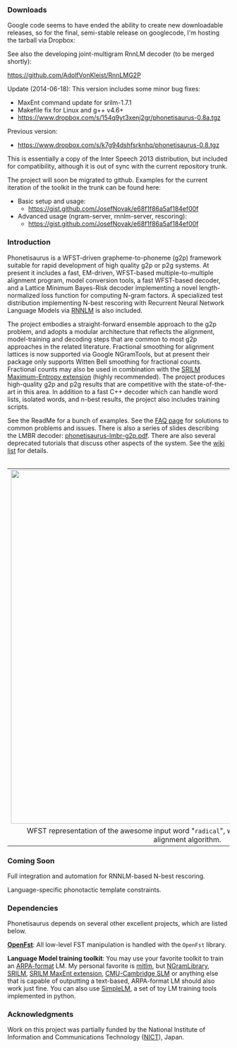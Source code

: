 ### Downloads ###
Google code seems to have ended the ability to create new downloadable releases, so for the final, semi-stable release on googlecode, I'm hosting the tarball via Dropbox:

See also the developing joint-multigram RnnLM decoder (to be merged shortly):

https://github.com/AdolfVonKleist/RnnLMG2P

Update (2014-06-18): This version includes some minor bug fixes:
  * MaxEnt command update for srilm-1.7.1
  * Makefile fix for Linux and g++ v4.6+
  * https://www.dropbox.com/s/154q9yt3xenj2gr/phonetisaurus-0.8a.tgz

Previous version:
  * https://www.dropbox.com/s/k7g94dshfsrknhq/phonetisaurus-0.8.tgz

This is essentially a copy of the Inter Speech 2013 distribution, but included for compatibility, although it is out of sync with the current repository trunk.

The project will soon be migrated to github.
Examples for the current iteration of the toolkit in the trunk can be found here:

  * Basic setup and usage:
    * https://gist.github.com/JosefNovak/e68f1f86a5af184ef00f
  * Advanced usage (ngram-server, rnnlm-server, rescoring):
    * https://gist.github.com/JosefNovak/e68f1f86a5af184ef00f

### Introduction ###
Phonetisaurus is a WFST-driven grapheme-to-phoneme (g2p) framework suitable for rapid development of high quality g2p or p2g systems.  At present it includes a fast, EM-driven, WFST-based multiple-to-multiple alignment program, model conversion tools, a fast WFST-based decoder, and a Lattice Minimum Bayes-Risk decoder implementing a novel length-normalized loss function for computing N-gram factors. A specialized test distribution implementing N-best rescoring with Recurrent Neural Network Language Models via [RNNLM](http://www.fit.vutbr.cz/~imikolov/rnnlm/) is also included.

The project embodies a straight-forward ensemble approach to the g2p problem, and adopts a modular architecture that reflects the alignment,  model-training and decoding steps that are common to most g2p approaches in the related literature.  Fractional smoothing for alignment lattices is now supported via Google NGramTools, but at present their package only supports Witten Bell smoothing for fractional counts.  Fractional counts may also be used in combination with the [SRILM Maximum-Entropy extension](http://www.phon.ioc.ee/dokuwiki/doku.php?id=people:tanel:srilm-me.en) (highly recommended).  The project produces high-quality g2p and p2g results that are competitive with the state-of-the-art in this area.  In addition to a fast C++ decoder which can handle word lists, isolated words, and n-best results, the project also includes training scripts.

See the ReadMe for a bunch of examples.  See the [FAQ page](http://code.google.com/p/phonetisaurus/wiki/FAQ) for solutions to common problems and issues.  There is also a series of slides describing the LMBR decoder: [phonetisaurus-lmbr-g2p.pdf](http://phonetisaurus.googlecode.com/files/phonetisaurus-lmbr-g2p.pdf).  There are also several deprecated tutorials that discuss other aspects of the system.  See the [wiki list](http://code.google.com/p/phonetisaurus/w/list) for details.
<table>
</table>
<table><tr><td>
<img src='http://www.gavo.t.u-tokyo.ac.jp/~novakj/graphs/radical.png' width='800' />
</td></tr>
<tr align='center'><td align='center'>WFST representation of the awesome input word "<code>radical</code>", when using the multiple-to-multiple alignment algorithm.</td></tr></table>

### Coming Soon ###
Full integration and automation for RNNLM-based N-best rescoring.

Language-specific phonotactic template constraints.

### Dependencies ###

Phonetisaurus depends on several other excellent projects, which are listed below.

**[OpenFst](http://openfst.org/)**:  All low-level FST manipulation is handled with the `OpenFst` library.

**Language Model training toolkit**: You may use your favorite toolkit to train an [ARPA-format](http://www.speech.sri.com/projects/srilm/manpages/ngram-format.5.html) LM.  My personal favorite is [mitlm](https://code.google.com/p/mitlm/), but [NGramLibrary](http://www.openfst.org/twiki/bin/view/GRM/NGramLibrary), [SRILM](http://www.speech.sri.com/projects/srilm/), [SRILM MaxEnt extension](http://www.phon.ioc.ee/dokuwiki/doku.php?id=people:tanel:srilm-me.en), [CMU-Cambridge SLM](http://mi.eng.cam.ac.uk/~prc14/toolkit.html) or anything else that is capable of outputting a text-based, ARPA-format LM should also work just fine.  You can also use [SimpleLM](https://github.com/AdolfVonKleist/SimpleLM), a set of toy LM training tools implemented in python.

### Acknowledgments ###
Work on this project was partially funded by the National Institute of Information and Communications Technology ([NICT](http://www.nict.go.jp/about/index-e.html)), Japan.